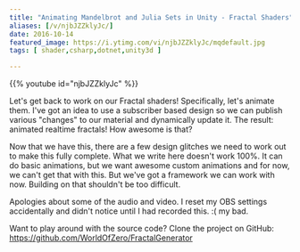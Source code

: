 ```yaml
---
title: "Animating Mandelbrot and Julia Sets in Unity - Fractal Shaders"
aliases: [/v/njbJZZklyJc/]
date: 2016-10-14
featured_image: https://i.ytimg.com/vi/njbJZZklyJc/mqdefault.jpg
tags: [ shader,csharp,dotnet,unity3d ]

---
```


{{% youtube id="njbJZZklyJc" %}}

Let's get back to work on our Fractal shaders! Specifically, let's animate them. I've got an idea to use a subscriber based design so we can publish various "changes" to our material and dynamically update it. The result: animated realtime fractals! How awesome is that?

Now that we have this, there are a few design glitches we need to work out to make this fully complete. What we write here doesn't work 100%. It can do basic animations, but we want awesome custom animations and for now, we can't get that with this. But we've got a framework we can work with now. Building on that shouldn't be too difficult.

Apologies about some of the audio and video. I reset my OBS settings accidentally and didn't notice until I had recorded this. :( my bad.

Want to play around with the source code? Clone the project on GitHub: https://github.com/WorldOfZero/FractalGenerator